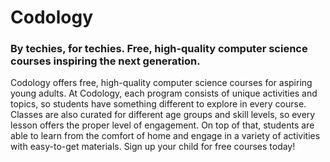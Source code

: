 # Codology
### By techies, for techies. Free, high-quality computer science courses inspiring the next generation.
Codology offers free, high-quality computer science courses for aspiring young adults. At Codology, each program consists of unique activities and topics, so students have something different to explore in every course. Classes are also curated for different age groups and skill levels, so every lesson offers the proper level of engagement. On top of that, students are able to learn from the comfort of home and engage in a variety of activities with easy-to-get materials. Sign up your child for free courses today!
